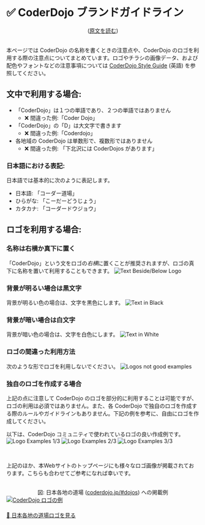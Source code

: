 # ✅ CoderDojo ブランドガイドライン
<center>(<a href="/docs/brand-guidelines_en">原文を読む</a>)</center>
<br>

本ページでは CoderDojo の名称を書くときの注意点や、CoderDojo のロゴを利用する際の注意点についてまとめています。ロゴやチラシの画像データ、および配色やフォントなどの注意事項については [CoderDojo Style Guide](http://dojo.soy/style) (英語) を参照してください。

## 文中で利用する場合:

- 「CoderDojo」は１つの単語であり、２つの単語ではありません
  - ❌ 間違った例:「Coder Dojo」
- 「CoderDojo」の「D」は大文字で書きます
  - ❌ 間違った例:「Coderdojo」
- 各地域の CoderDojo は単数形で、複数形ではありません
  - ❌ 間違った例: 「下北沢には CoderDojos があります」

### 日本語における表記:
日本語では基本的に次のように表記します。

- 日本語: 「コーダー道場」
- ひらがな: 「こーだーどうじょう」
- カタカナ: 「コーダードウジョウ」

## ロゴを利用する場合:

### 名称は右横か真下に置く
「CoderDojo」という文をロゴの*右横*に置くことが推奨されますが、ロゴの真下に名称を置いて利用することもできます。
<img alt="Text Beside/Below Logo" class='lazyload' loading='lazy' src='/spinner.svg' data-src="/img/logo-samples.png">

### 背景が明るい場合は黒文字
背景が明るい色の場合は、文字を黒色にします。
<img alt="Text in Black" class='lazyload' loading='lazy' src='/spinner.svg' data-src="/img/logo-black-text.png">

### 背景が暗い場合は白文字
背景が暗い色の場合は、文字を白色にします。
<img alt="Text in White" class='lazyload' loading='lazy' src='/spinner.svg' data-src="/img/logo-white-text.png">

### ロゴの間違った利用方法
次のような形でロゴを利用しないでください。
<img alt="Logos not good examples" class='lazyload' loading='lazy' src='/spinner.svg' data-src="/img/logo-not-good.png">

### 独自のロゴを作成する場合

上記の点に注意して CoderDojo のロゴを部分的に利用することは可能ですが、ロゴの利用は必須ではありません。また、各 CoderDojo で独自のロゴを作成する際のルールやガイドラインもありません。下記の例を参考に、自由にロゴを作成してください。

以下は、CoderDojo コミュニティで使われているロゴの良い作成例です。
<img alt="Logo Examples 1/3" class='lazyload' loading='lazy' src='/spinner.svg' data-src="/img/logo-examples-1.png">
<img alt="Logo Examples 2/3" class='lazyload' loading='lazy' src='/spinner.svg' data-src="/img/logo-examples-2.png">
<img alt="Logo Examples 3/3" class='lazyload' loading='lazy' src='/spinner.svg' data-src="/img/logo-examples-3.png">

<br>

上記のほか、本Webサイトのトップページにも様々なロゴ画像が掲載されております。こちらも合わせてご参考になれば幸いです。

<div style="margin-top: 30px; text-align: center;">図: 日本各地の道場 (<a href='/#dojos'>coderdojo.jp/#dojos</a>) への掲載例</div>
<a href='/#dojos'>
  <img class="lazyload" loading='lazy' alt='CoderDojo ロゴの例'
   src='/spinner.svg' data-src='/img/cover_dojos.png'>
</a>

<div class='btn-cover' style="margin: 20px auto;">
  <a class='btn-blue' href='/#dojos'>
    <!--<i class='far fa-yin-yang'></i>-->
    🗾
    日本各地の道場ロゴを見る
  </a>
</div>


